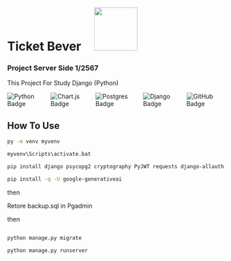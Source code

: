 # Ticket Bever<img width="100" src="https://media.giphy.com/media/35AYdP2eGwNjqvnuXX/giphy-downsized.gif" style="margin-left: 30px;" />

### Project Server Side 1/2567

This Project For Study Django (Python) 

<div style="display: flex; gap: 10px;">
    <img src="https://img.shields.io/badge/python-3670A0?style=for-the-badge&logo=python&logoColor=ffdd54" alt="Python Badge">
    <img src="https://img.shields.io/badge/chart.js-F5788D.svg?style=for-the-badge&logo=chart.js&logoColor=white" alt="Chart.js Badge">
    <img src="https://img.shields.io/badge/postgres-%23316192.svg?style=for-the-badge&logo=postgresql&logoColor=white" alt="Postgres Badge">
    <img src="https://img.shields.io/badge/django-%23092E20.svg?style=for-the-badge&logo=django&logoColor=white" alt="Django Badge">
    <img src="https://img.shields.io/badge/github-%23121011.svg?style=for-the-badge&logo=github&logoColor=white" alt="GitHub Badge">
</div>


## How To Use

```sh
py -m venv myvenv

myvenv\Scripts\activate.bat

pip install django psycopg2 cryptography PyJWT requests django-allauth pillow djangorestframework python-dotenv promptpay reportlab

pip install -q -U google-generativeai

```

then 

Retore backup.sql in Pgadmin

then 

```sh

python manage.py migrate

python manage.py runserver

```
